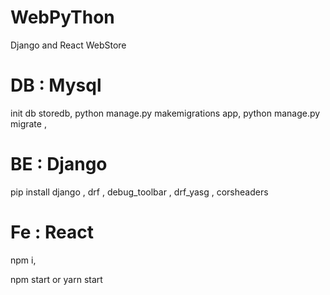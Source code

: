 # WebPyThon
Django and React WebStore
# DB : Mysql
init db storedb,
python manage.py makemigrations app,
python manage.py migrate ,
# BE : Django
pip install django , drf , debug_toolbar , drf_yasg , corsheaders

# Fe : React

npm i,

npm start or yarn start